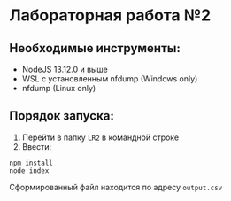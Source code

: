 # Лабораторная работа №2

## Необходимые инструменты:

- NodeJS 13.12.0 и выше
- WSL с установленным nfdump (Windows only)
- nfdump (Linux only)

## Порядок запуска:
1) Перейти в папку `LR2` в командной строке
2) Ввести:
```
npm install
node index
```
Сформированный файл находится по адресу `output.csv`